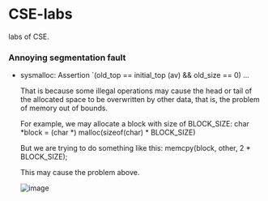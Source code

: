# CSE-labs
labs of CSE.

### Annoying segmentation fault

+ sysmalloc: Assertion `(old_top == initial_top (av) && old_size == 0) ...

  That is because some illegal operations may cause the head or tail of the allocated space to be overwritten by other data, that is, the problem of memory out of bounds.
  
  For example, we may allocate a block with size of BLOCK_SIZE: char *block = (char *) malloc(sizeof(char) * BLOCK_SIZE)
  
  But we are trying to do something like this: memcpy(block, other, 2 * BLOCK_SIZE);
  
  This may cause the problem above.
  
  ![image](https://doc.dpdk.org/guides-1.8/_images/malloc_heap.png)
